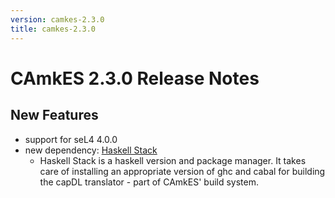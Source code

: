 ```yaml
---
version: camkes-2.3.0
title: camkes-2.3.0
---
```

# CAmkES 2.3.0 Release Notes


## New Features


- support for seL4 4.0.0
- new dependency: [Haskell Stack](http://haskellstack.org)
    -   Haskell Stack is a haskell version and package manager. It
        takes care of installing an appropriate version of ghc and
        cabal for building the capDL translator - part of CAmkES'
        build system.


